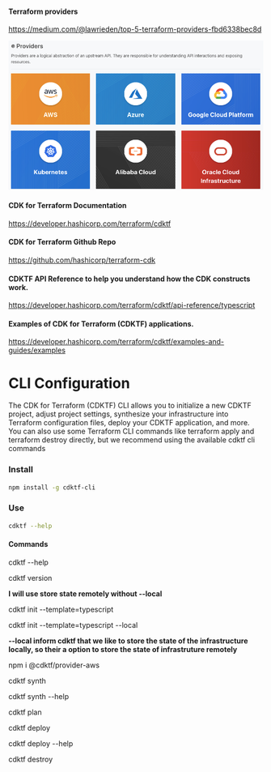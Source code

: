 
#### Terraform providers

https://medium.com/@lawrieden/top-5-terraform-providers-fbd6338bec8d

<img title="a title" alt="Alt text" src="Top-Terraform-Providers.png">

#### CDK for Terraform Documentation
https://developer.hashicorp.com/terraform/cdktf

#### CDK for Terraform Github Repo
https://github.com/hashicorp/terraform-cdk

#### CDKTF API Reference to help you understand how the CDK constructs work.
https://developer.hashicorp.com/terraform/cdktf/api-reference/typescript

#### Examples of CDK for Terraform (CDKTF) applications.
https://developer.hashicorp.com/terraform/cdktf/examples-and-guides/examples


# CLI Configuration
The CDK for Terraform (CDKTF) CLI allows you to initialize a new CDKTF project, adjust project settings, synthesize your infrastructure into Terraform configuration files, deploy your CDKTF application, and more. You can also use some Terraform CLI commands like terraform apply and terraform destroy directly, but we recommend using the available cdktf cli commands

### Install

```bash
npm install -g cdktf-cli
```


### Use

```bash
cdktf --help
```







#### Commands

cdktf --help

cdktf version

**I will use store state remotely without --local**

cdktf init --template=typescript 

cdktf init --template=typescript --local 

**--local inform cdktf that we like to store the state of the infrastructure locally, so their a option to store the state of infrastruture remotely** 

npm i @cdktf/provider-aws

<!-- cdktf provider add "hashicorp/aws" -->

<!-- cdktf get -->

cdktf synth 

cdktf synth --help 

cdktf plan

cdktf deploy

cdktf deploy --help

cdktf destroy
